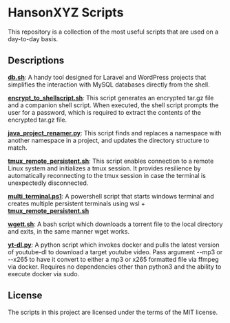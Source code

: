# HansonXYZ Scripts

This repository is a collection of the most useful scripts that are used on a day-to-day basis. 

## Descriptions 

[**db.sh**](https://github.com/hansonxyz/Scripts/blob/main/db.sh): A handy tool designed for Laravel and WordPress projects that simplifies the interaction with MySQL databases directly from the shell.

[**encrypt_to_shellscript.sh**](https://github.com/hansonxyz/Scripts/blob/main/encrypt_to_shellscript.sh): This script generates an encrypted tar.gz file and a companion shell script. When executed, the shell script prompts the user for a password, which is required to extract the contents of the encrypted tar.gz file.

[**java_project_renamer.py**](https://github.com/hansonxyz/Scripts/blob/main/java_project_renamer.py): This script finds and replaces a namespace with another namespace in a project, and updates the directory structure to match.

[**tmux_remote_persistent.sh**](https://github.com/hansonxyz/Scripts/blob/main/tmux_remote_persistent.sh): This script enables connection to a remote Linux system and initializes a tmux session. It provides resilience by automatically reconnecting to the tmux session in case the terminal is unexpectedly disconnected.

[**multi_terminal.ps1**](https://github.com/hansonxyz/Scripts/blob/main/multi_terminal.ps1): A powershell script that starts windows terminal and creates multiple persistent terminals using wsl + [**tmux_remote_persistent.sh**](https://github.com/hansonxyz/Scripts/blob/main/tmux_remote_persistent.sh)

[**wgett.sh**](https://github.com/hansonxyz/Scripts/blob/main/wgett.sh): A bash script which downloads a torrent file to the local directory and exits, in the same manner wget works.

[**yt-dl.py**](https://github.com/hansonxyz/Scripts/blob/main/yt-dl.py): A python script which invokes docker and pulls the latest version of youtube-dl to download a target youtube video.  Pass argument --mp3 or --x265 to have it convert to either a mp3 or x265 formatted file via ffmpeg via docker.  Requires no dependencies other than python3 and the ability to execute docker via sudo.

## License

The scripts in this project are licensed under the terms of the MIT license.

